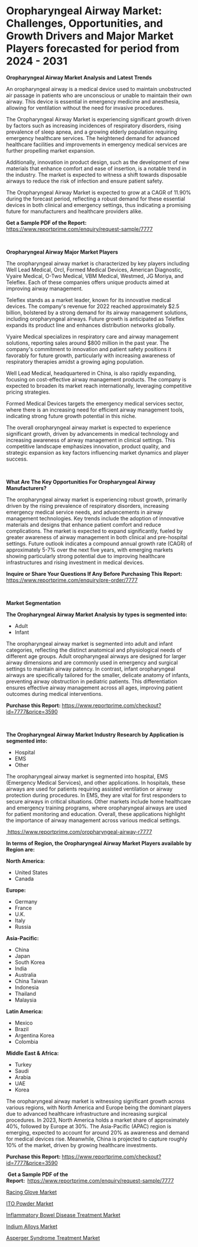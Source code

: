 <p><h1>Oropharyngeal Airway Market: Challenges, Opportunities, and Growth Drivers and Major Market Players forecasted for period from 2024 - 2031</h1></p><p><strong>Oropharyngeal Airway Market Analysis and Latest Trends</strong></p>
<p><p>An oropharyngeal airway is a medical device used to maintain unobstructed air passage in patients who are unconscious or unable to maintain their own airway. This device is essential in emergency medicine and anesthesia, allowing for ventilation without the need for invasive procedures. </p><p>The Oropharyngeal Airway Market is experiencing significant growth driven by factors such as increasing incidences of respiratory disorders, rising prevalence of sleep apnea, and a growing elderly population requiring emergency healthcare services. The heightened demand for advanced healthcare facilities and improvements in emergency medical services are further propelling market expansion. </p><p>Additionally, innovation in product design, such as the development of new materials that enhance comfort and ease of insertion, is a notable trend in the industry. The market is expected to witness a shift towards disposable airways to reduce the risk of infection and ensure patient safety. </p><p>The Oropharyngeal Airway Market is expected to grow at a CAGR of 11.90% during the forecast period, reflecting a robust demand for these essential devices in both clinical and emergency settings, thus indicating a promising future for manufacturers and healthcare providers alike.</p></p>
<p><strong>Get a Sample PDF of the Report:&nbsp;</strong> <a href="https://www.reportprime.com/enquiry/request-sample/7777?utm_campaign=11&utm_medium=2&utm_source=Github&utm_content=ia&utm_term=25122024&utm_id=oropharyngeal-airway">https://www.reportprime.com/enquiry/request-sample/7777</a></p>
<p>&nbsp;</p>
<p><strong>Oropharyngeal Airway Major Market Players</strong></p>
<p><p>The oropharyngeal airway market is characterized by key players including Well Lead Medical, Orcl, Formed Medical Devices, American Diagnostic, Vyaire Medical, O-Two Medical, VBM Medical, Westmed, JG Moriya, and Teleflex. Each of these companies offers unique products aimed at improving airway management.</p><p>Teleflex stands as a market leader, known for its innovative medical devices. The company's revenue for 2022 reached approximately $2.5 billion, bolstered by a strong demand for its airway management solutions, including oropharyngeal airways. Future growth is anticipated as Teleflex expands its product line and enhances distribution networks globally.</p><p>Vyaire Medical specializes in respiratory care and airway management solutions, reporting sales around $800 million in the past year. The company's commitment to innovation and patient safety positions it favorably for future growth, particularly with increasing awareness of respiratory therapies amidst a growing aging population.</p><p>Well Lead Medical, headquartered in China, is also rapidly expanding, focusing on cost-effective airway management products. The company is expected to broaden its market reach internationally, leveraging competitive pricing strategies. </p><p>Formed Medical Devices targets the emergency medical services sector, where there is an increasing need for efficient airway management tools, indicating strong future growth potential in this niche.</p><p>The overall oropharyngeal airway market is expected to experience significant growth, driven by advancements in medical technology and increasing awareness of airway management in clinical settings. This competitive landscape emphasizes innovation, product quality, and strategic expansion as key factors influencing market dynamics and player success.</p></p>
<p>&nbsp;</p>
<p><strong>What Are The Key Opportunities For Oropharyngeal Airway Manufacturers?</strong></p>
<p><p>The oropharyngeal airway market is experiencing robust growth, primarily driven by the rising prevalence of respiratory disorders, increasing emergency medical service needs, and advancements in airway management technologies. Key trends include the adoption of innovative materials and designs that enhance patient comfort and reduce complications. The market is expected to expand significantly, fueled by greater awareness of airway management in both clinical and pre-hospital settings. Future outlook indicates a compound annual growth rate (CAGR) of approximately 5-7% over the next five years, with emerging markets showing particularly strong potential due to improving healthcare infrastructures and rising investment in medical devices.</p></p>
<p><strong>Inquire or Share Your Questions If Any Before Purchasing This Report:</strong> <a href="https://www.reportprime.com/enquiry/pre-order/7777?utm_campaign=11&utm_medium=2&utm_source=Github&utm_content=ia&utm_term=25122024&utm_id=oropharyngeal-airway">https://www.reportprime.com/enquiry/pre-order/7777</a></p>
<p>&nbsp;</p>
<p><strong>Market Segmentation</strong></p>
<p><strong>The Oropharyngeal Airway Market Analysis by types is segmented into:</strong></p>
<p><ul><li>Adult</li><li>Infant</li></ul></p>
<p><p>The oropharyngeal airway market is segmented into adult and infant categories, reflecting the distinct anatomical and physiological needs of different age groups. Adult oropharyngeal airways are designed for larger airway dimensions and are commonly used in emergency and surgical settings to maintain airway patency. In contrast, infant oropharyngeal airways are specifically tailored for the smaller, delicate anatomy of infants, preventing airway obstruction in pediatric patients. This differentiation ensures effective airway management across all ages, improving patient outcomes during medical interventions.</p></p>
<p><strong>Purchase this Report:&nbsp;</strong><a href="https://www.reportprime.com/checkout?id=7777&price=3590&utm_campaign=11&utm_medium=2&utm_source=Github&utm_content=ia&utm_term=25122024&utm_id=oropharyngeal-airway">https://www.reportprime.com/checkout?id=7777&price=3590</a></p>
<p>&nbsp;</p>
<p><strong>The Oropharyngeal Airway Market Industry Research by Application is segmented into:</strong></p>
<p><ul><li>Hospital</li><li>EMS</li><li>Other</li></ul></p>
<p><p>The oropharyngeal airway market is segmented into hospital, EMS (Emergency Medical Services), and other applications. In hospitals, these airways are used for patients requiring assisted ventilation or airway protection during procedures. In EMS, they are vital for first responders to secure airways in critical situations. Other markets include home healthcare and emergency training programs, where oropharyngeal airways are used for patient monitoring and education. Overall, these applications highlight the importance of airway management across various medical settings.</p></p>
<p><a href="https://www.reportprime.com/oropharyngeal-airway-r7777?utm_campaign=11&utm_medium=2&utm_source=Github&utm_content=ia&utm_term=25122024&utm_id=oropharyngeal-airway">&nbsp;https://www.reportprime.com/oropharyngeal-airway-r7777</a></p>
<p><strong>In terms of Region, the Oropharyngeal Airway Market Players available by Region are:</strong></p>
<p>
    <p> <strong> North America: </strong>
        <ul>
            <li>United States</li>
            <li>Canada</li>
        </ul>
        </p> 
    <p> <strong> Europe: </strong>
        <ul>
            <li>Germany</li>
            <li>France</li>
            <li>U.K.</li>
            <li>Italy</li>
            <li>Russia</li>
        </ul>
        </p> 
    <p> <strong> Asia-Pacific: </strong>
        <ul>
            <li>China</li>
            <li>Japan</li>
            <li>South Korea</li>
            <li>India</li>
            <li>Australia</li>
            <li>China Taiwan</li>
            <li>Indonesia</li>
            <li>Thailand</li>
            <li>Malaysia</li>
        </ul>
        </p> 
    <p> <strong> Latin America: </strong>
        <ul>
            <li>Mexico</li>
            <li>Brazil</li>
            <li>Argentina Korea</li>
            <li>Colombia</li>
        </ul>
        </p> 
    <p> <strong> Middle East & Africa: </strong>
        <ul>
            <li>Turkey</li>
            <li>Saudi</li>
            <li>Arabia</li>
            <li>UAE</li>
            <li>Korea</li>
        </ul>
    </p>
    </p>
<p><p>The oropharyngeal airway market is witnessing significant growth across various regions, with North America and Europe being the dominant players due to advanced healthcare infrastructure and increasing surgical procedures. In 2023, North America holds a market share of approximately 40%, followed by Europe at 30%. The Asia-Pacific (APAC) region is emerging, expected to account for around 20% as awareness and demand for medical devices rise. Meanwhile, China is projected to capture roughly 10% of the market, driven by growing healthcare investments.</p></p>
<p><strong>Purchase this Report: </strong><a href="https://www.reportprime.com/checkout?id=7777&price=3590&utm_campaign=11&utm_medium=2&utm_source=Github&utm_content=ia&utm_term=25122024&utm_id=oropharyngeal-airway">https://www.reportprime.com/checkout?id=7777&price=3590</a></p>
<p>&nbsp;<strong>Get a Sample PDF of the Report:&nbsp;&nbsp;</strong><a href="https://www.reportprime.com/enquiry/request-sample/7777?utm_campaign=11&utm_medium=2&utm_source=Github&utm_content=ia&utm_term=25122024&utm_id=oropharyngeal-airway">https://www.reportprime.com/enquiry/request-sample/7777</a></p>
<p><strong></strong></p>
<p><p><a href="https://www.linkedin.com/pulse/c-glance-reports-anmec?utm_campaign=11&utm_medium=2&utm_source=Github&utm_content=ia&utm_term=25122024&utm_id=oropharyngeal-airway">Racing Glove Market</a></p><p><a href="https://www.linkedin.com/pulse/ito-powder-market-size-growth-type-application-region-forecasted-j6sae?utm_campaign=11&utm_medium=2&utm_source=Github&utm_content=ia&utm_term=25122024&utm_id=oropharyngeal-airway">ITO Powder Market</a></p><p><a href="https://github.com/ChiragRp1/Market-Research-Report-List-6/blob/main/inflammatory-bowel-disease-treatment-market.md?utm_campaign=11&utm_medium=2&utm_source=Github&utm_content=ia&utm_term=25122024&utm_id=oropharyngeal-airway">Inflammatory Bowel Disease Treatment Market</a></p><p><a href="https://www.linkedin.com/pulse/indium-alloys-industry-report-revenue-forecast-market-growth-p3ihe?utm_campaign=11&utm_medium=2&utm_source=Github&utm_content=ia&utm_term=25122024&utm_id=oropharyngeal-airway">Indium Alloys Market</a></p><p><a href="https://github.com/gukenneth26571/Market-Research-Report-List-1/blob/main/asperger-syndrome-treatment-market.md?utm_campaign=11&utm_medium=2&utm_source=Github&utm_content=ia&utm_term=25122024&utm_id=oropharyngeal-airway">Asperger Syndrome Treatment Market</a></p></p>